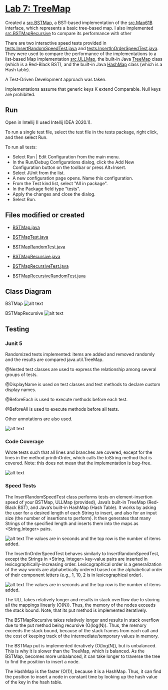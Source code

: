 # [Lab 7: TreeMap](https://sp19.datastructur.es/materials/lab/lab7/lab7)
Created a [src.BSTMap](src/BSTMap.java), a BST-based implementation of the [src.Map61B](src/Map61B.java) interface, which represents a basic tree-based map. I also implemented [src.BSTMapRecursive](src/BSTMapRecursive.java) to compare its performance with other 

There are two interactive speed tests provided in [tests.InsertRandomSpeedTest.java](tests.InsertRandomSpeedTest.java) and [tests.InsertInOrderSpeedTest.java](tests/InsertInOrderSpeedTest.java). They were used to compare the performance of the implementations to a list-based Map implementation [src.ULLMap](src/ULLMap), the built-in Java [TreeMap](https://docs.oracle.com/javase/8/docs/api/java/util/TreeMap.html) class (which is a Red-Black BST), and the built-in Java [HashMap](https://docs.oracle.com/javase/8/docs/api/java/util/HashMap.html) class (which is a Hash table).

A Test-Driven Development approach was taken.

Implementations assume that generic keys K extend Comparable. Null keys are prohibited.


## Run
Open in Intellij (I used Intellij IDEA 2020.1). 

To run a single test file, select the test file in the tests package, right click, and then select Run.

To run all tests: 
- Select Run | Edit Configuration from the main menu.
- In the Run/Debug Configurations dialog, click the Add New Configuration button on the toolbar or press Alt+Insert.
- Select JUnit from the list.
- A new configuration page opens. Name this configuration.
- From the Test kind list, select "All in package".
- In the Package field type "tests".
- Apply the changes and close the dialog.
- Select Run.


## Files modified or created
- [BSTMap.java](src/BSTMap.java)
- [BSTMapTest.java](tests/map/BSTMapTest.java)
- [BSTMapRandomTest.java](tests/map/BSTMapRandomTest.java)

- [BSTMapRecursive.java](src/BSTMapRecursive.java)
- [BSTMapRecursiveTest.java](tests/map/BSTMapRecursiveTest.java)
- [BSTMapRecursiveRandomTest.java](tests/map/BSTMapRecursiveRandomTest.java)


## Class Diagram
BSTMap
![alt text](class-diagrams/BSTMap.png "BSTMap diagram")

BSTMapRecursive
![alt text](class-diagrams/BSTMapRecursive.png "BSTMapRecursive diagram")


## Testing
### Junit 5
Randomized tests implemented: items are added and removed randomly and the results are compared java.util.TreeMap.

@Nested test classes are used to express the relationship among several groups of tests.

@DisplayName is used on test classes and test methods to declare custom display names.

@BeforeEach is used to execute methods before each test.

@BeforeAll is used to execute methods before all tests.

Other annotations are also used.

![alt text](test-reports/junit5.png "junit5")


### Code Coverage
Wrote tests such that all lines and branches are covered, except for the lines in the method printInOrder, which calls the toString method that is covered. Note: this does not mean that the implementation is bug-free. 

![alt text](test-reports/coverage.png "coverage")

### Speed Tests

The InsertRandomSpeedTest class performs tests on element-insertion speed of your BSTMap, ULLMap (provided), Java’s built-in TreeMap (Red-Black BST), and Java’s built-in HashMap (Hash Table). It works by asking the user for a desired length of each String to insert, and also for an input size (the number of insertions to perform). It then generates that many Strings of the specified length and inserts them into the maps as <String,Integer> pairs.

![alt text](test-reports/InsertRandomSpeedTest.png "InsertRandomSpeedTest")
The values are in seconds and the top row is the number of items added. 

The InsertInOrderSpeedTest behaves similarly to InsertRandomSpeedTest, except the Strings in <String, Integer> key-value pairs are inserted in lexicographically-increasing order. Lexicographical order is a generalization of the way words are alphabetically ordered based on the alphabetical order of their component letters (e.g., 1, 10, 2 is in lexicographical order).

![alt text](test-reports/InsertInOrderSpeedTest.png "InsertInOrderSpeedTest")
The values are in seconds and the top row is the number of items added. 

The ULL takes relatively longer and results in stack overflow due to storing all the mappings linearly (O(N)). Thus, the memory of the nodes exceeds the stack bound. Note, that its put method is implemented iteratively. 

The BSTMapRecursive takes relatively longer and results in stack overflow due to the put method being recursive (O(log(N)). Thus, the memory exceeds the stack bound, because of the stack frames from each call and the cost of keeping track of the intermediate/temporary values in memory. 

The BSTMap put is implemented iteratively (O(log(N)), but is unbalanced. This is why it is slower than the TreeMap, which is balanced. As the BSTMap, becomes more unbalanced, it can take longer to traverse the tree to find the positiion to insert a node. 

The HashMap is the faster (O(1)), because it is a HashMap. Thus, it can find the position to insert a node in constant time by looking up the hash value of the key in the hash table. 